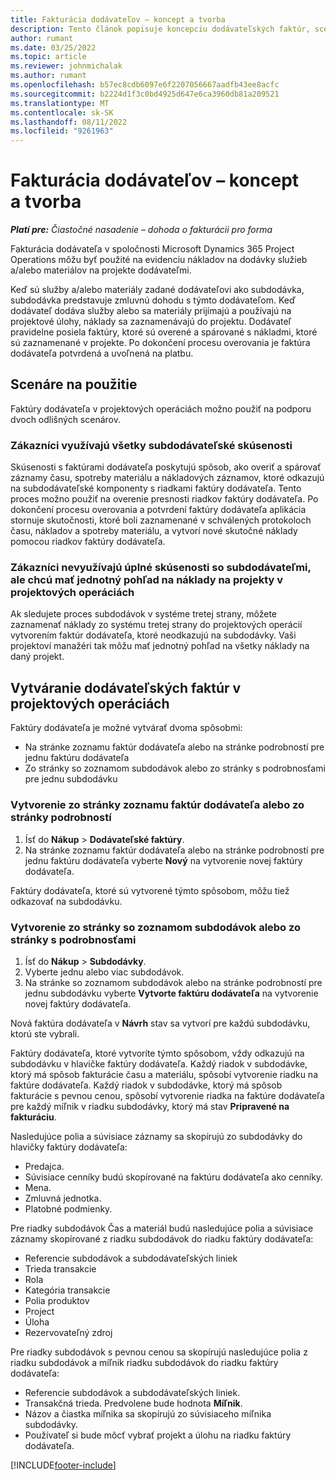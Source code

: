 ```yaml
---
title: Fakturácia dodávateľov – koncept a tvorba
description: Tento článok popisuje koncepciu dodávateľských faktúr, scenáre použitia a spôsob vytvárania dodávateľských faktúr v Microsoft Dynamics 365 Project Operations.
author: rumant
ms.date: 03/25/2022
ms.topic: article
ms.reviewer: johnmichalak
ms.author: rumant
ms.openlocfilehash: b57ec8cdb6097e6f2207056667aadfb43ee8acfc
ms.sourcegitcommit: b2224d1f3c0bd4925d647e6ca3960db81a209521
ms.translationtype: MT
ms.contentlocale: sk-SK
ms.lasthandoff: 08/11/2022
ms.locfileid: "9261963"
---
```

# <a name="vendor-invoicing---concept-and-creation"></a>Fakturácia dodávateľov – koncept a tvorba

_**Platí pre:** Čiastočné nasadenie – dohoda o fakturácii pro forma_

Fakturácia dodávateľa v spoločnosti Microsoft Dynamics 365 Project Operations môžu byť použité na evidenciu nákladov na dodávky služieb a/alebo materiálov na projekte dodávateľmi.

Keď sú služby a/alebo materiály zadané dodávateľovi ako subdodávka, subdodávka predstavuje zmluvnú dohodu s týmto dodávateľom. Keď dodávateľ dodáva služby alebo sa materiály prijímajú a používajú na projektové úlohy, náklady sa zaznamenávajú do projektu. Dodávateľ pravidelne posiela faktúry, ktoré sú overené a spárované s nákladmi, ktoré sú zaznamenané v projekte. Po dokončení procesu overovania je faktúra dodávateľa potvrdená a uvoľnená na platbu.

## <a name="scenarios-for-use"></a>Scenáre na použitie

Faktúry dodávateľa v projektových operáciách možno použiť na podporu dvoch odlišných scenárov.

### <a name="customers-use-the-full-subcontracting-experiences"></a>Zákazníci využívajú všetky subdodávateľské skúsenosti

Skúsenosti s faktúrami dodávateľa poskytujú spôsob, ako overiť a spárovať záznamy času, spotreby materiálu a nákladových záznamov, ktoré odkazujú na subdodávateľské komponenty s riadkami faktúry dodávateľa. Tento proces možno použiť na overenie presnosti riadkov faktúry dodávateľa. Po dokončení procesu overovania a potvrdení faktúry dodávateľa aplikácia stornuje skutočnosti, ktoré boli zaznamenané v schválených protokoloch času, nákladov a spotreby materiálu, a vytvorí nové skutočné náklady pomocou riadkov faktúry dodávateľa.

### <a name="customers-dont-use-the-full-subcontracting-experiences-but-want-to-have-a-unified-view-of-costs-on-projects-in-project-operations"></a>Zákazníci nevyužívajú úplné skúsenosti so subdodávateľmi, ale chcú mať jednotný pohľad na náklady na projekty v projektových operáciách

Ak sledujete proces subdodávok v systéme tretej strany, môžete zaznamenať náklady zo systému tretej strany do projektových operácií vytvorením faktúr dodávateľa, ktoré neodkazujú na subdodávky. Vaši projektoví manažéri tak môžu mať jednotný pohľad na všetky náklady na daný projekt.

## <a name="creation-of-vendor-invoices-in-project-operations"></a>Vytváranie dodávateľských faktúr v projektových operáciách

Faktúry dodávateľa je možné vytvárať dvoma spôsobmi:

- Na stránke zoznamu faktúr dodávateľa alebo na stránke podrobností pre jednu faktúru dodávateľa
- Zo stránky so zoznamom subdodávok alebo zo stránky s podrobnosťami pre jednu subdodávku

### <a name="creation-from-the-vendor-invoice-list-page-or-details-page"></a>Vytvorenie zo stránky zoznamu faktúr dodávateľa alebo zo stránky podrobností

1. Ísť do **Nákup** \> **Dodávateľské faktúry**.
2. Na stránke zoznamu faktúr dodávateľa alebo na stránke podrobností pre jednu faktúru dodávateľa vyberte **Nový** na vytvorenie novej faktúry dodávateľa.

Faktúry dodávateľa, ktoré sú vytvorené týmto spôsobom, môžu tiež odkazovať na subdodávku.

### <a name="creation-from-the-subcontract-list-page-or-details-page"></a>Vytvorenie zo stránky so zoznamom subdodávok alebo zo stránky s podrobnosťami

1. Ísť do **Nákup** \> **Subdodávky**.
2. Vyberte jednu alebo viac subdodávok.
3. Na stránke so zoznamom subdodávok alebo na stránke podrobností pre jednu subdodávku vyberte **Vytvorte faktúru dodávateľa** na vytvorenie novej faktúry dodávateľa.

Nová faktúra dodávateľa v **Návrh** stav sa vytvorí pre každú subdodávku, ktorú ste vybrali.

Faktúry dodávateľa, ktoré vytvoríte týmto spôsobom, vždy odkazujú na subdodávku v hlavičke faktúry dodávateľa. Každý riadok v subdodávke, ktorý má spôsob fakturácie času a materiálu, spôsobí vytvorenie riadku na faktúre dodávateľa. Každý riadok v subdodávke, ktorý má spôsob fakturácie s pevnou cenou, spôsobí vytvorenie riadka na faktúre dodávateľa pre každý míľnik v riadku subdodávky, ktorý má stav **Pripravené na fakturáciu**.

Nasledujúce polia a súvisiace záznamy sa skopírujú zo subdodávky do hlavičky faktúry dodávateľa:

- Predajca.
- Súvisiace cenníky budú skopírované na faktúru dodávateľa ako cenníky.
- Mena.
- Zmluvná jednotka.
- Platobné podmienky.

Pre riadky subdodávok Čas a materiál budú nasledujúce polia a súvisiace záznamy skopírované z riadku subdodávok do riadku faktúry dodávateľa:

- Referencie subdodávok a subdodávateľských liniek
- Trieda transakcie
- Rola
- Kategória transakcie
- Polia produktov
- Project
- Úloha
- Rezervovateľný zdroj

Pre riadky subdodávok s pevnou cenou sa skopírujú nasledujúce polia z riadku subdodávok a míľnik riadku subdodávok do riadku faktúry dodávateľa:

- Referencie subdodávok a subdodávateľských liniek.
- Transakčná trieda. Predvolene bude hodnota **Míľnik**.
- Názov a čiastka míľnika sa skopírujú zo súvisiaceho míľnika subdodávky.
- Používateľ si bude môcť vybrať projekt a úlohu na riadku faktúry dodávateľa.

[!INCLUDE[footer-include](../../includes/footer-banner.md)]
